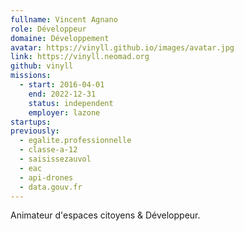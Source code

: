 ```yaml
---
fullname: Vincent Agnano
role: Développeur
domaine: Développement
avatar: https://vinyll.github.io/images/avatar.jpg
link: https://vinyll.neomad.org
github: vinyll
missions:
  - start: 2016-04-01
    end: 2022-12-31
    status: independent
    employer: lazone
startups:
previously:
  - egalite.professionnelle
  - classe-a-12
  - saisissezauvol
  - eac
  - api-drones
  - data.gouv.fr
---
```


Animateur d'espaces citoyens & Développeur.
